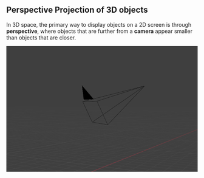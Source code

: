 
## Perspective Projection of 3D objects

In 3D space, the primary way to display objects on a 2D screen is through **perspective**, where objects that are further from a **camera** appear smaller than objects that are closer.

![Illustration of camera](./assets/images/perspective_projection/camera.png)


